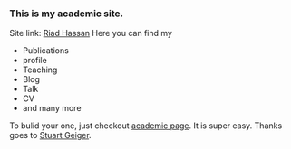 ### This is my academic site.
Site link: [Riad Hassan](https://riadhassan.github.io/)
Here you can find my
* Publications
* profile
* Teaching
* Blog
* Talk
* CV
* and many more

To bulid your one, just checkout [academic page](https://github.com/academicpages/academicpages.github.io). It is super easy. Thanks goes to [Stuart Geiger](https://github.com/staeiou).